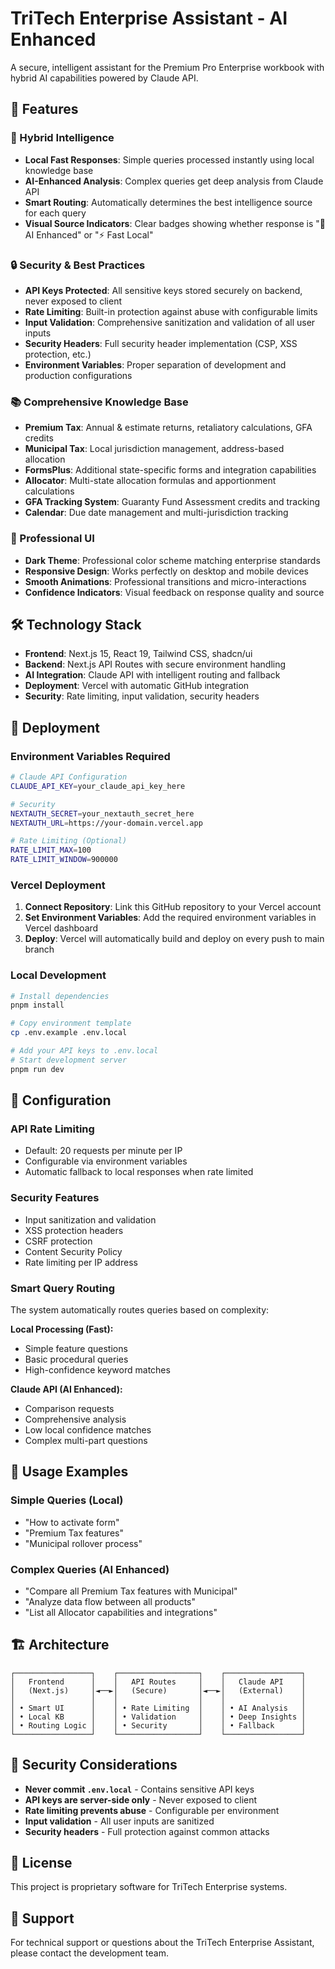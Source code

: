 # TriTech Enterprise Assistant - AI Enhanced

A secure, intelligent assistant for the Premium Pro Enterprise workbook with hybrid AI capabilities powered by Claude API.

## 🚀 Features

### **🧠 Hybrid Intelligence**
- **Local Fast Responses**: Simple queries processed instantly using local knowledge base
- **AI-Enhanced Analysis**: Complex queries get deep analysis from Claude API
- **Smart Routing**: Automatically determines the best intelligence source for each query
- **Visual Source Indicators**: Clear badges showing whether response is "🤖 AI Enhanced" or "⚡ Fast Local"

### **🔒 Security & Best Practices**
- **API Keys Protected**: All sensitive keys stored securely on backend, never exposed to client
- **Rate Limiting**: Built-in protection against abuse with configurable limits
- **Input Validation**: Comprehensive sanitization and validation of all user inputs
- **Security Headers**: Full security header implementation (CSP, XSS protection, etc.)
- **Environment Variables**: Proper separation of development and production configurations

### **📚 Comprehensive Knowledge Base**
- **Premium Tax**: Annual & estimate returns, retaliatory calculations, GFA credits
- **Municipal Tax**: Local jurisdiction management, address-based allocation
- **FormsPlus**: Additional state-specific forms and integration capabilities
- **Allocator**: Multi-state allocation formulas and apportionment calculations
- **GFA Tracking System**: Guaranty Fund Assessment credits and tracking
- **Calendar**: Due date management and multi-jurisdiction tracking

### **🎨 Professional UI**
- **Dark Theme**: Professional color scheme matching enterprise standards
- **Responsive Design**: Works perfectly on desktop and mobile devices
- **Smooth Animations**: Professional transitions and micro-interactions
- **Confidence Indicators**: Visual feedback on response quality and source

## 🛠️ Technology Stack

- **Frontend**: Next.js 15, React 19, Tailwind CSS, shadcn/ui
- **Backend**: Next.js API Routes with secure environment handling
- **AI Integration**: Claude API with intelligent routing and fallback
- **Deployment**: Vercel with automatic GitHub integration
- **Security**: Rate limiting, input validation, security headers

## 🚀 Deployment

### **Environment Variables Required**

```bash
# Claude API Configuration
CLAUDE_API_KEY=your_claude_api_key_here

# Security
NEXTAUTH_SECRET=your_nextauth_secret_here
NEXTAUTH_URL=https://your-domain.vercel.app

# Rate Limiting (Optional)
RATE_LIMIT_MAX=100
RATE_LIMIT_WINDOW=900000
```

### **Vercel Deployment**

1. **Connect Repository**: Link this GitHub repository to your Vercel account
2. **Set Environment Variables**: Add the required environment variables in Vercel dashboard
3. **Deploy**: Vercel will automatically build and deploy on every push to main branch

### **Local Development**

```bash
# Install dependencies
pnpm install

# Copy environment template
cp .env.example .env.local

# Add your API keys to .env.local
# Start development server
pnpm run dev
```

## 🔧 Configuration

### **API Rate Limiting**
- Default: 20 requests per minute per IP
- Configurable via environment variables
- Automatic fallback to local responses when rate limited

### **Security Features**
- Input sanitization and validation
- XSS protection headers
- CSRF protection
- Content Security Policy
- Rate limiting per IP address

### **Smart Query Routing**
The system automatically routes queries based on complexity:

**Local Processing (Fast):**
- Simple feature questions
- Basic procedural queries
- High-confidence keyword matches

**Claude API (AI Enhanced):**
- Comparison requests
- Comprehensive analysis
- Low local confidence matches
- Complex multi-part questions

## 📖 Usage Examples

### **Simple Queries (Local)**
- "How to activate form"
- "Premium Tax features"
- "Municipal rollover process"

### **Complex Queries (AI Enhanced)**
- "Compare all Premium Tax features with Municipal"
- "Analyze data flow between all products"
- "List all Allocator capabilities and integrations"

## 🏗️ Architecture

```
┌─────────────────┐    ┌──────────────────┐    ┌─────────────────┐
│   Frontend      │    │   API Routes     │    │   Claude API    │
│   (Next.js)     │◄──►│   (Secure)       │◄──►│   (External)    │
│                 │    │                  │    │                 │
│ • Smart UI      │    │ • Rate Limiting  │    │ • AI Analysis   │
│ • Local KB      │    │ • Validation     │    │ • Deep Insights │
│ • Routing Logic │    │ • Security       │    │ • Fallback      │
└─────────────────┘    └──────────────────┘    └─────────────────┘
```

## 🔐 Security Considerations

- **Never commit `.env.local`** - Contains sensitive API keys
- **API keys are server-side only** - Never exposed to client
- **Rate limiting prevents abuse** - Configurable per environment
- **Input validation** - All user inputs are sanitized
- **Security headers** - Full protection against common attacks

## 📝 License

This project is proprietary software for TriTech Enterprise systems.

## 🤝 Support

For technical support or questions about the TriTech Enterprise Assistant, please contact the development team.

